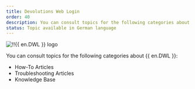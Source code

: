 ```yaml
---
title: Devolutions Web Login
order: 40
description: You can consult topics for the following categories about {{ en.DWL }}':' How-To Articles, Troubleshooting Articles and Knowledge Base
status: Topic available in German language
---
```


![!!{{ en.DWL }} logo](https://webdevolutions.blob.core.windows.net/images/projects/web-login/logos/web-login-color-shadow.svg)

You can consult topics for the following categories about {{ en.DWL }}:

- How-To Articles
- Troubleshooting Articles
- Knowledge Base
